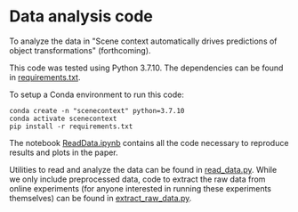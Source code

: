 # Data analysis code

To analyze the data in "Scene context automatically drives predictions of object transformations" (forthcoming).

This code was tested using Python 3.7.10. The dependencies can be found in [requirements.txt](./requirements.txt).

To setup a Conda environment to run this code:

```
conda create -n "scenecontext" python=3.7.10
conda activate scenecontext
pip install -r requirements.txt
```

The notebook [ReadData.ipynb](./ReadData.ipynb) contains all the code necessary to reproduce results and plots in the paper.

Utilities to read and analyze the data can be found in [read_data.py](./read_data.py). While we only include preprocessed data, code to extract the raw data from online experiments (for anyone interested in running these experiments themselves) can be found in [extract_raw_data.py](./extract_raw_data.py).

